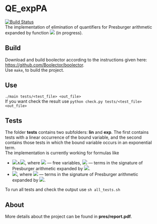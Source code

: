 # QE_expPA
[![Build Status](https://travis-ci.org/AnzhelaSukhanova/QE_expPA.svg?branch=main)](https://travis-ci.org/AnzhelaSukhanova/QE_expPA)  
The implementation of elimination of quantifiers for Presburger arithmetic expanded by function <img src="https://render.githubusercontent.com/render/math?math=2^x"> (in progress).

## Build
Download and build boolector according to the instructions given here: https://github.com/Boolector/boolector.  
Use `make`, to build the project.

## Use
`./main tests/<test_file> <out_file>`  
If you want check the result use `python check.py tests/<test_file> <out_file>`

## Tests
The folder **tests** contains two subfolders: **lin** and **exp**. The first contains tests with a linear occurrence of the bound variable, and the second contains those tests in which the bound variable occurs in an exponential term.  
The implementation is currently working for formulas like
* <img src="https://render.githubusercontent.com/render/math?math=\exists x:\bigwedge (g_j(\overline{y})\leq x">∧<img src="https://render.githubusercontent.com/render/math?math=x\leq g_i(\overline{y}))">, where <img src="https://render.githubusercontent.com/render/math?math=\overline{y}"> — free variables, <img src="https://render.githubusercontent.com/render/math?math=g_i(\overline{y}), g_j(\overline{y})"> — terms in the signature of Presburger arithmetic expanded by <img src="https://render.githubusercontent.com/render/math?math=2^x">.  
* <img src="https://render.githubusercontent.com/render/math?math=\exists x:\bigwedge 2^x %2B c\leq t(\overline{y})">, where <img src="https://render.githubusercontent.com/render/math?math=t(\overline{y})"> — terms in the signature of Presburger arithmetic expanded by <img src="https://render.githubusercontent.com/render/math?math=2^x">.  

To run all tests and check the output use `sh all_tests.sh`

## About
More details about the project can be found in **pres/report.pdf**.
